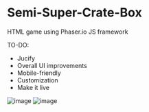 # Semi-Super-Crate-Box
HTML game using Phaser.io JS framework

TO-DO:
- Jucify
- Overall UI improvements
- Mobile-friendly
- Customization
- Make it live

![image](https://user-images.githubusercontent.com/76413347/168509324-f8fbe660-9900-4e45-a946-ad18f98af624.png)
![image](https://user-images.githubusercontent.com/76413347/168509348-0a854ac2-7570-4e00-ba70-6920755bf6ec.png)
